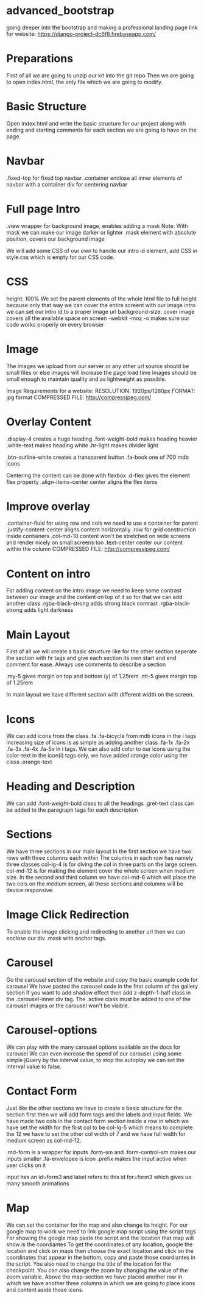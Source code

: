 # advanced_bootstrap
going deeper into the bootstrap and making a professional landing page
link for website: https://django-project-dc6f8.firebaseapp.com/

# Preparations
First of all we are going to unzip our kit into the git repo
Then we are going to open index.html, the only file which we are going to modify.

# Basic Structure
Open index.html and write the basic structure for our project along with ending and starting 
comments for each section we are going to have on the page.

# Navbar
.fixed-top		for fixed top navbar
.container 		enclose all inner elements of navbar with a container div for centering navbar

# Full page Intro
.view 			wrapper for background image, enables adding a mask
Note: With mask we can make our image darker or lighter
.mask			element with absolute position, covers our background image

We will add some CSS of our own to handle our intro id element, add CSS in style.css which is 
empty for our CSS code.

# CSS
height: 100% 		We set the parent elements of the whole html file to full height because
					only that way we can cover the entire screent with our image
intro 				we can set our intro id to a proper image url
background-size: cover 		image covers all the available space on screen
-webkit -moz -o makes sure our code works properly on every browser

# Image
The images we upload from our server or any other url source should be small files or else images
will increase the page load time
Images should be small enough to maintain quality and as lightweight as possible.

Image Requirements for a website:
RESOLUTION: 1920px/1280px
FORMAT: jpg format
COMPRESSED FILE: http://compressjpeg.com/

# Overlay Content
.display-4 		creates a huge heading
.font-weight-bold 		makes heading heavier
.white-text 	makes heading white
.hr-light 		makes divider light

.btn-outline-white		creates a transparent button
.fa-book		one of 700 mdb icons

Centering the content can be done with flexbox
.d-flex 		gives the element flex property
.align-items-center		center aligns the flex items

# Improve overlay
.container-fluid	for using row and cols we need to use a container for parent
.justify-content-center		aligns content horizontally
.row 		for grid construction inside containers
.col-md-10		content won't be stretched on wide screens and render nicely on small screens too
.text-center 		center our content within the column
COMPRESSED FILE: http://compressjpeg.com/

# Content on intro
For adding content on the intro image we need to keep some contrast between our image and the 
content on top of it so for that we can add another class
.rgba-black-strong		adds strong black contrast
.rgba-black-strong		adds light darkness

# Main Layout
First of all we will create a basic structure like for the other section
seperate the section with hr tags and give each section its own start and end comment for ease.
Always use comments to describe a section

.my-5 		gives margin on top and bottom (y) of 1.25rem
.mt-5 		gives margin top of 1.25rem

In main layout we have different section with different width on the screen.

# Icons
We can add icons from the class .fa .fa-bicycle from mdb icons in the i tags
increasing size of icons is as simple as adding another class .fa-1x .fa-2x .fa-3x .fa-4x .fa-5x 
in i tags.
We can also add color to our icons using the color-text in the icon(i) tags only, we have added orange color using the class .orange-text

# Heading and Description
We can add .font-weight-bold class to all the headings 
.gret-text class can be added to the paragraph tags for each description

# Sections
We have three sections in our main layout
In the first section we have two rows with three columns each within
The columns in each row has namely three classes col-lg-4 is for diving the col in three parts
on the large screen. col-md-12 is for making the element cover the whole screen when medium size.
In the second and third column we have col-md-6 which will place the two cols on the medium screen,
all these sections and columns will be device responsive.

# Image Click Redirection
To enable the image clicking and redirecting to another url then we can enclose our div .mask
with anchor tags.

# Carousel
Go the carousel section of the website and copy the basic example code for carousel
We have pasted the carousel code in the first column of the gallery section
If you want to add shadow effect then add z-depth-1-half class in the .carousel-inner div tag.
The .active class must be added to one of the carousel images or the carousel won't be visible.

# Carousel-options
We can play with the many carousel options avaliable on the docs for carousel
We can even increase the speed of our carousel using some simple jQuery by the interval value,
to stop the autoplay we can set the interval value to false.

# Contact Form
Just like the other sections we have to create a basic structure for the section first then
we will add form tags and the labels and input fields.
We have made two cols in the contact form section inside a row in which we have set the
width for the first col to be col-lg-5 which means to complete the 12 we have to set the other
col width of 7 and we have full width for medium screen as col-md-12.

.md-form is a wrapper for inputs
.form-sm and .form-control-sm makes our inputs smaller
.fa-envelopee is icon
.prefix makes the input active when user clicks on it

input has an id=form3 and label refers to this id for=form3 which gives us many smooth animations

# Map
We can set the container for the map and also change its height.
For our google map to work we need to link google map script using the script tags
For showing the google map paste the script and the location that map will show is the coordiantes
To get the coordinates of any location, google the location and click on maps then choose the 
exact location and click on the coordinates that appear in the bottom, copy and paste those 
coordiantes in the script.
You also need to change the title of the location for the checkpoint.
You can also change the zoom by changing the value of the zoom variable.
Above the map-section we have placed another row in which we have another three columns in which
we are going to place icons and content aside those icons.